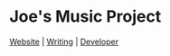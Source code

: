 # Joe's Music Project

[Website](https://joe-music.herokuapp.com/) | [Writing](https://github.com/jdhenke/music/discussions) | [Developer](DEVELOPER.md)
